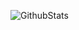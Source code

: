![GithubStats](https://github-readme-stats.vercel.app/api?username=coderfix-lab&show_icons=true&theme=dark&count_private=true)
